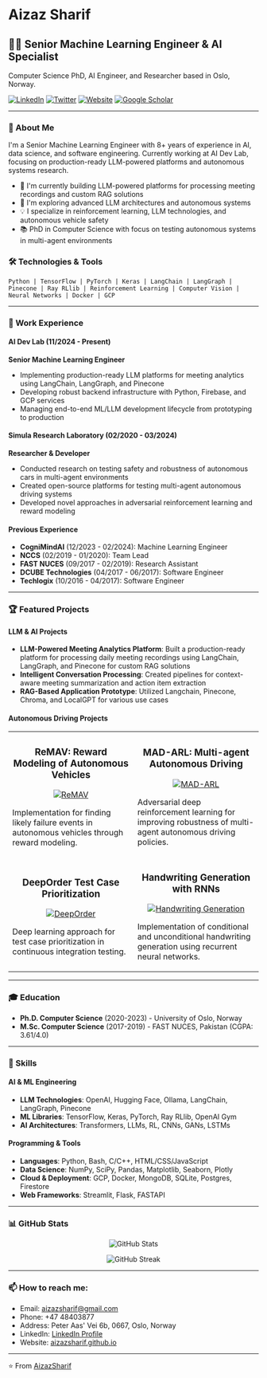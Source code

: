 # Aizaz Sharif

## 👨‍💻 Senior Machine Learning Engineer & AI Specialist

Computer Science PhD, AI Engineer, and Researcher based in Oslo, Norway.

[![LinkedIn](https://img.shields.io/badge/LinkedIn-Connect-blue)](https://www.linkedin.com/in/aizazsharif/)
[![Twitter](https://img.shields.io/badge/Twitter-Follow-1DA1F2)](https://twitter.com/AizazSharif420)
[![Website](https://img.shields.io/badge/Website-Visit-green)](https://aizazsharif.github.io/)
[![Google Scholar](https://img.shields.io/badge/Google_Scholar-Profile-blue)](https://scholar.google.com/citations?user=YOURID)

---

### 🚀 About Me

I'm a Senior Machine Learning Engineer with 8+ years of experience in AI, data science, and software engineering. Currently working at AI Dev Lab, focusing on production-ready LLM-powered platforms and autonomous systems research.

- 🔭 I'm currently building LLM-powered platforms for processing meeting recordings and custom RAG solutions
- 🌱 I'm exploring advanced LLM architectures and autonomous systems
- 💡 I specialize in reinforcement learning, LLM technologies, and autonomous vehicle safety
- 📚 PhD in Computer Science with focus on testing autonomous systems in multi-agent environments

### 🛠️ Technologies & Tools

```
Python | TensorFlow | PyTorch | Keras | LangChain | LangGraph | Pinecone | Ray RLlib | Reinforcement Learning | Computer Vision | Neural Networks | Docker | GCP
```

---

### 💼 Work Experience

#### AI Dev Lab (11/2024 - Present)
**Senior Machine Learning Engineer**
- Implementing production-ready LLM platforms for meeting analytics using LangChain, LangGraph, and Pinecone
- Developing robust backend infrastructure with Python, Firebase, and GCP services
- Managing end-to-end ML/LLM development lifecycle from prototyping to production

#### Simula Research Laboratory (02/2020 - 03/2024)
**Researcher & Developer**
- Conducted research on testing safety and robustness of autonomous cars in multi-agent environments
- Created open-source platforms for testing multi-agent autonomous driving systems
- Developed novel approaches in adversarial reinforcement learning and reward modeling

#### Previous Experience
- **CogniMindAI** (12/2023 - 02/2024): Machine Learning Engineer
- **NCCS** (02/2019 - 01/2020): Team Lead
- **FAST NUCES** (09/2017 - 02/2019): Research Assistant
- **DCUBE Technologies** (04/2017 - 06/2017): Software Engineer
- **Techlogix** (10/2016 - 04/2017): Software Engineer

---

### 🏆 Featured Projects

#### LLM & AI Projects

- **LLM-Powered Meeting Analytics Platform**: Built a production-ready platform for processing daily meeting recordings using LangChain, LangGraph, and Pinecone for custom RAG solutions
- **Intelligent Conversation Processing**: Created pipelines for context-aware meeting summarization and action item extraction
- **RAG-Based Application Prototype**: Utilized Langchain, Pinecone, Chroma, and LocalGPT for various use cases

#### Autonomous Driving Projects

<table>
  <tr>
    <td width="50%">
      <h3 align="center">ReMAV: Reward Modeling of Autonomous Vehicles</h3>
      <p align="center">
        <a href="https://github.com/AizazSharif/TJAS-ReMAV" target="_blank">
          <img src="https://github-readme-stats.vercel.app/api/pin/?username=AizazSharif&repo=TJAS-ReMAV&theme=radical" alt="ReMAV"/>
        </a>
      </p>
      <p>Implementation for finding likely failure events in autonomous vehicles through reward modeling.</p>
    </td>
    <td width="50%">
      <h3 align="center">MAD-ARL: Multi-agent Autonomous Driving</h3>
      <p align="center">
        <a href="https://github.com/AizazSharif/TJAS-MAD-ARL" target="_blank">
          <img src="https://github-readme-stats.vercel.app/api/pin/?username=AizazSharif&repo=TJAS-MAD-ARL&theme=radical" alt="MAD-ARL"/>
        </a>
      </p>
      <p>Adversarial deep reinforcement learning for improving robustness of multi-agent autonomous driving policies.</p>
    </td>
  </tr>
  <tr>
    <td width="50%">
      <h3 align="center">DeepOrder Test Case Prioritization</h3>
      <p align="center">
        <a href="https://github.com/AizazSharif/TJAS-DeepOrder-ICSME21" target="_blank">
          <img src="https://github-readme-stats.vercel.app/api/pin/?username=AizazSharif&repo=TJAS-DeepOrder-ICSME21&theme=radical" alt="DeepOrder"/>
        </a>
      </p>
      <p>Deep learning approach for test case prioritization in continuous integration testing.</p>
    </td>
    <td width="50%">
      <h3 align="center">Handwriting Generation with RNNs</h3>
      <p align="center">
        <a href="https://github.com/AizazSharif/Handwriting-Generation-Using-Recurrent-Neural-Networks" target="_blank">
          <img src="https://github-readme-stats.vercel.app/api/pin/?username=AizazSharif&repo=Handwriting-Generation-Using-Recurrent-Neural-Networks&theme=radical" alt="Handwriting Generation"/>
        </a>
      </p>
      <p>Implementation of conditional and unconditional handwriting generation using recurrent neural networks.</p>
    </td>
  </tr>
</table>

---

### 🎓 Education

- **Ph.D. Computer Science** (2020-2023) - University of Oslo, Norway
- **M.Sc. Computer Science** (2017-2019) - FAST NUCES, Pakistan (CGPA: 3.61/4.0)

---

### 💪 Skills

#### AI & ML Engineering
- **LLM Technologies**: OpenAI, Hugging Face, Ollama, LangChain, LangGraph, Pinecone
- **ML Libraries**: TensorFlow, Keras, PyTorch, Ray RLlib, OpenAI Gym
- **AI Architectures**: Transformers, LLMs, RL, CNNs, GANs, LSTMs

#### Programming & Tools
- **Languages**: Python, Bash, C/C++, HTML/CSS/JavaScript
- **Data Science**: NumPy, SciPy, Pandas, Matplotlib, Seaborn, Plotly
- **Cloud & Deployment**: GCP, Docker, MongoDB, SQLite, Postgres, Firestore
- **Web Frameworks**: Streamlit, Flask, FASTAPI

---

### 📊 GitHub Stats

<p align="center">
  <img src="https://github-readme-stats.vercel.app/api?username=AizazSharif&show_icons=true&count_private=true&theme=radical" alt="GitHub Stats" />
</p>

<p align="center">
  <img src="https://github-readme-streak-stats.herokuapp.com/?user=AizazSharif&theme=radical" alt="GitHub Streak" />
</p>

---

### 📫 How to reach me:

- Email: aizazsharif@gmail.com
- Phone: +47 48403877
- Address: Peter Aas' Vei 6b, 0667, Oslo, Norway
- LinkedIn: [LinkedIn Profile](https://www.linkedin.com/in/aizazsharif/)
- Website: [aizazsharif.github.io](https://aizazsharif.github.io/)

---

⭐️ From [AizazSharif](https://github.com/AizazSharif)

